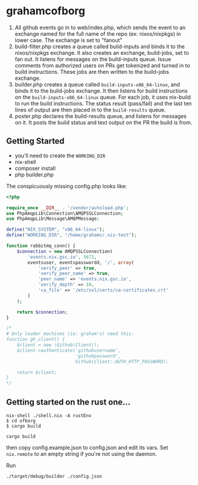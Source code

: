 # grahamcofborg

1. All github events go in to web/index.php, which sends the event to
   an exchange named for the full name of the repo (ex: nixos/nixpkgs)
   in lower case. The exchange is set to "fanout"
2. build-filter.php creates a queue called build-inputs and binds it
   to the nixos/nixpkgs exchange. It also creates an exchange,
   build-jobs, set to fan out. It listens for messages on the
   build-inputs queue. Issue comments from authorized users on
   PRs get tokenized and turned in to build instructions. These jobs
   are then written to the build-jobs exchange.
3. builder.php creates a queue called `build-inputs-x86_64-linux`, and
   binds it to the build-jobs exchange. It then listens for build
   instructions on the `build-inputs-x86_64-linux` queue. For each
   job, it uses nix-build to run the build instructions. The status
   result (pass/fail) and the last ten lines of output are then placed
   in to the `build-results` queue.
4. poster.php declares the build-results queue, and listens for
   messages on it. It posts the build status and text output on the PR
   the build is from.


## Getting Started

 - you'll need to create the `WORKING_DIR`
 - nix-shell
 - composer install
 - php builder.php

The conspicuously missing config.php looks like:



```php
<?php

require_once __DIR__ . '/vendor/autoload.php';
use PhpAmqpLib\Connection\AMQPSSLConnection;
use PhpAmqpLib\Message\AMQPMessage;

define("NIX_SYSTEM", "x86_64-linux");
define("WORKING_DIR", "/home/grahamc/.nix-test");

function rabbitmq_conn() {
    $connection = new AMQPSSLConnection(
        'events.nix.gsc.io', 5671,
        eventsuser, eventspasswordd, '/', array(
            'verify_peer' => true,
            'verify_peer_name' => true,
            'peer_name' => 'events.nix.gsc.io',
            'verify_depth' => 10,
            'ca_file' => '/etc/ssl/certs/ca-certificates.crt'
        )
    );

    return $connection;
}

/*
# Only leader machines (ie: graham's) need this:
function gh_client() {
    $client = new \Github\Client();
    $client->authenticate('githubusername',
                          'githubpassword',
                          Github\Client::AUTH_HTTP_PASSWORD);

    return $client;
}
*/
```


## Getting started on the rust one...

```
nix-shell ./shell.nix -A rustEnv
$ cd ofborg
$ cargo build
```

```
cargo build
```

then copy config.example.json to config.json and edit its vars. Set
`nix.remote` to an empty string if you're not using the daemon.

Run

```
./target/debug/builder ./config.json
```
